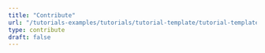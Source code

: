 ```yaml
---
title: "Contribute"
url: "/tutorials-examples/tutorials/tutorial-template/tutorial-template/"
type: contribute
draft: false
---
```

